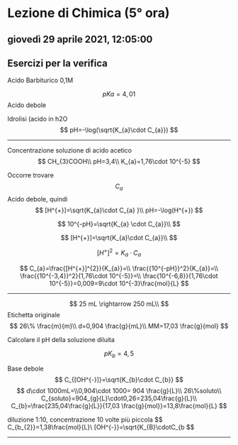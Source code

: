 # Lezione di Chimica (5° ora)

## giovedì 29 aprile 2021, 12:05:00
## Esercizi per la verifica


Acido Barbiturico 0,1M

$$
pKa=4,01
$$
Acido debole

Idrolisi (acido in h2O
$$
pH=-\log(\sqrt{K_{a}\cdot C_{a}})
$$


---
Concentrazione soluzione di acido acetico
$$
CH_{3}COOH\\
pH=3,4\\
K_{a}=1,76\cdot 10^{-5}
$$

Occorre trovare 
$$
C_{a}
$$
Acido debole, quindi
$$
[H^{+}]=\sqrt{K_{a}\cdot C_{a} }\\
pH=-\log(H^{+})
$$

$$
10^{-pH}=\sqrt{K_{a} \cdot C_{a}}\\
$$

$$
[H^{+}]=\sqrt{K_{a}\cdot C_{a}}\\
$$

$$
[H^{+}]^2=K_{a}\cdot C_{a}
$$


$$
C_{a}=\frac{[H^{+}]^{2}}{K_{a}}=\\
\frac{{10^{-pH}}^2}{K_{a}}=\\
\frac{{10^{-3,4}}^2}{1,76\cdot 10^{-5}}=\\
\frac{10^{-6,8}}{1,76\cdot 10^{-5}}=0,009=9\cdot 10^{-3}\frac{mol}{L}
$$


---
$$
25 mL \rightarrow  250 mL\\
$$
Etichetta originale
$$
26\% \frac{m}{m}\\
d=0,904 \frac{g}{mL}\\
MM=17,03 \frac{g}{mol}
$$

Calcolare il pH della soluzione diluita

$$
pK_{b}=4,5
$$

Base debole
$$
C_{[OH^{-}]}=\sqrt{K_{b}\cdot C_{b}}
$$
$$
d\cdot 1000mL=\\0,904\cdot 1000= 904 \frac{g}{L}\\
26\%soluto\\
C_{soluto}=904_{g}{L}\cdot0,26=235,04\frac{g}{L}\\
C_{b}=\frac{235,04\frac{g}{L}}{17,03 \frac{g}{mol}}=13,8\frac{mol}{L}
$$

diluzione 1:10, concentrazione 10 volte più piccola
$$
C_{b_{2}}=1,38\frac{mol}{L}\\
[OH^{-}}=\sqrt{K_{B}\cdotC_{b
$$

---

<!--stackedit_data:
eyJoaXN0b3J5IjpbLTE5MjI4ODc5ODcsNjIxOTgzNzI4XX0=
-->